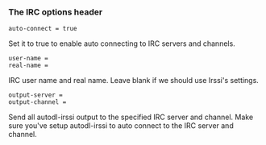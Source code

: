 ### The IRC options header
	auto-connect = true
Set it to true to enable auto connecting to IRC servers and channels.

	user-name =
	real-name =
IRC user name and real name. Leave blank if we should use Irssi's settings.

	output-server =
	output-channel =
Send all autodl-irssi output to the specified IRC server and channel. Make sure you've setup autodl-irssi to auto connect to the IRC server and channel.